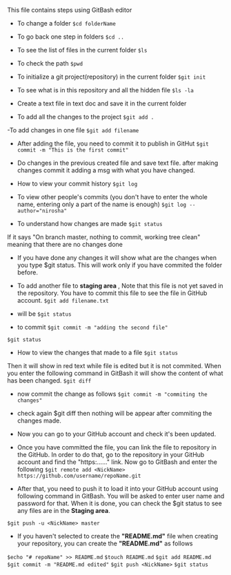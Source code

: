 This file contains steps using GitBash editor

- To change a folder 
`$cd folderName`

- To go back one step in folders
`$cd ..`

- To see the list of files in the current folder
`$ls` 

- To check the path 
`$pwd`

- To initialize a git project(repository) in the current folder
`$git init`

- To see what is in this repository and all the hidden file
`$ls -la`

- Create a text file in text doc and save it in the current folder 

- To add all the changes to the project
`$git add .`

-To add changes in one file
`$git add filename` 

- After adding the file, you need to commit it to publish in GitHut
`$git commit -m "This is the first commit"`

- Do changes in the previous created file and save text file. after making changes commit it adding a msg with what you have changed.


- How to view your commit history
`$git log`

- To view other people's commits (you don't have to enter the whole name, entering only a part of the name is enough)
`$git log --author="nirosha"`


- To understand how changes are made
`$git status `

If it says "On branch master, nothing to commit, working tree clean" meaning that there are no changes done


* If you have done any changes it will show what are the changes when you type $git status. This will work only if you have commited the folder before.

- To add another file to **staging area** , Note that this file is not yet saved in the repository. You have to commit this file to see the file in GitHub account.
`$git add filename.txt`


- will be 
`$git status` 

- to commit
`$git commit -m "adding the second file"`

`$git status`

- How to view the changes that made to a file
`$git status `

Then it will show in red text while file is edited but it is not commited. 
When you enter the following command in GitBash it will show the content of what has been changed.
`$git diff`

- now commit the change as follows
 `$git commit -m "commiting the changes"`
 
 * check again $git diff then nothing will be appear after commiting the changes made.
 
 
 - Now you can go to your GitHub account and check it's been updated.
 
 - Once you have committed the file, you can link the file to repository in the GitHub. In order to do that, go to the repository in your GitHub account and find the "https:......" link. Now go to GitBash and enter the following 
 `$git remote add <NickName> https://github.com/username/repoName.git`
 
 - After that, you need to push it to load it into your GitHub account using following command in GitBash. You will be asked to enter user name and password for that.  When it is done, you can check the $git status to see any files are in the **Staging area**.
 
 `$git push -u <NickName> master`
 
 - If you haven't selected to create the **"README.md"** file when creating your repository, you can create the **"README.md"** as follows
 
 `$echo "# repoName" >> README.md`
 `$touch README.md`
 `$git add README.md`
 `$git commit -m "README.md edited"`
 `$git push <NickName>`
 `$git status`
 
 



